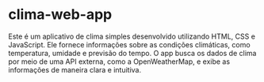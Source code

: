 # clima-web-app
Este é um aplicativo de clima simples desenvolvido utilizando HTML, CSS e JavaScript. Ele fornece informações sobre as condições climáticas, como temperatura, umidade e previsão do tempo. O app busca os dados de clima por meio de uma API externa, como a OpenWeatherMap, e exibe as informações de maneira clara e intuitiva.

